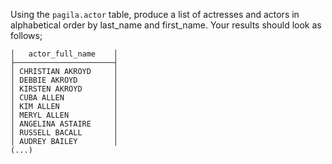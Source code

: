 
Using the `pagila.actor` table,
produce a list of actresses and actors in alphabetical order
by last_name and first_name. Your results should look as follows;

```
│   actor_full_name    │
├──────────────────────┤
│ CHRISTIAN AKROYD     │
│ DEBBIE AKROYD        │
│ KIRSTEN AKROYD       │
│ CUBA ALLEN           │
│ KIM ALLEN            │
│ MERYL ALLEN          │
│ ANGELINA ASTAIRE     │
│ RUSSELL BACALL       │
│ AUDREY BAILEY        │
(...)
```
